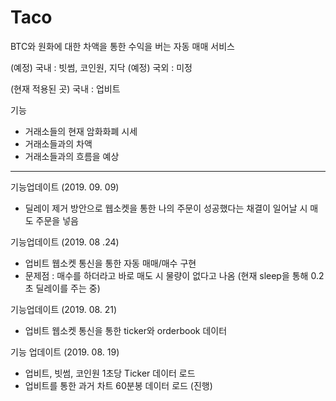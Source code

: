 # Taco

BTC와 원화에 대한 차액을 통한 수익을 버는 자동 매매 서비스

(예정)
국내 : 빗썸, 코인원, 지닥 (예정)
국외 : 미정

(현재 적용된 곳)
국내 : 업비트

기능
- 거래소들의 현재 암화화폐 시세
- 거래소들과의 차액
- 거래소들과의 흐름을 예상

--------------------------------------------------------

기능업데이트 (2019. 09. 09)
- 딜레이 제거 방안으로 웹소켓을 통한 나의 주문이 성공했다는 채결이 일어날 시 매도 주문을 넣음

기능업데이트 (2019. 08 .24)
- 업비트 웹소켓 통신을 통한 자동 매매/매수 구현
- 문제점 : 매수를 하더라고 바로 매도 시 물량이 없다고 나옴 (현재 sleep을 통해 0.2초 딜레이를 주는 중)

기능업데이트 (2019. 08. 21)
- 업비트 웹소켓 통신을 통한 ticker와 orderbook 데이터 

기능 업데이트 (2019. 08. 19)
- 업비트, 빗썸, 코인원 1초당 Ticker 데이터 로드
- 업비트를 통한 과거 차트 60분봉 데이터 로드 (진행)
